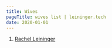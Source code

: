 ```yaml
---
title: Wives
pageTitle: wives list | leininger.tech
date: 2020-01-01
---
```


1. [Rachel Leininger](https://raleininger.com)
